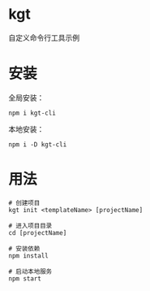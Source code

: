 # kgt

自定义命令行工具示例

# 安装

全局安装：

```
npm i kgt-cli
```

本地安装：

```
npm i -D kgt-cli
```

# 用法

```
# 创建项目
kgt init <templateName> [projectName]

# 进入项目目录
cd [projectName]

# 安装依赖
npm install

# 启动本地服务
npm start
```
